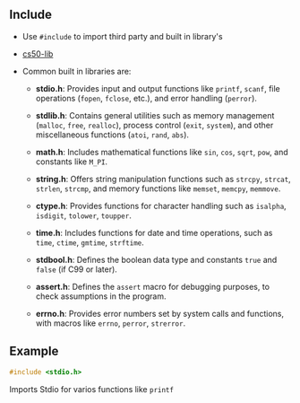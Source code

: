 ## Include

- Use `#include` to import third party and built in library's
- [cs50-lib](cs50-lib.md)
- Common built in libraries are:

	- **stdio.h**: Provides input and output functions like `printf`, `scanf`, file operations (`fopen`, `fclose`, etc.), and error handling (`perror`).
		
	- **stdlib.h**: Contains general utilities such as memory management (`malloc`, `free`, `realloc`), process control (`exit`, `system`), and other miscellaneous functions (`atoi`, `rand`, `abs`).
		
	- **math.h**: Includes mathematical functions like `sin`, `cos`, `sqrt`, `pow`, and constants like `M_PI`.
			
	- **string.h**: Offers string manipulation functions such as `strcpy`, `strcat`, `strlen`, `strcmp`, and memory functions like `memset`, `memcpy`, `memmove`.
			
	- **ctype.h**: Provides functions for character handling such as `isalpha`, `isdigit`, `tolower`, `toupper`.
			
	- **time.h**: Includes functions for date and time operations, such as `time`, `ctime`, `gmtime`, `strftime`.
			
	- **stdbool.h**: Defines the boolean data type and constants `true` and `false` (if C99 or later).
			
	- **assert.h**: Defines the `assert` macro for debugging purposes, to check assumptions in the program.
			
	- **errno.h**: Provides error numbers set by system calls and functions, with macros like `errno`, `perror`, `strerror`.

## Example

```c
#include <stdio.h>
```

Imports Stdio for varios functions like `printf`
